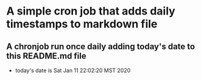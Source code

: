 A simple cron job that adds daily timestamps to markdown file
============================================================
## A chronjob run once daily adding today's date to this README.md file
* today's date is Sat Jan 11 22:02:20 MST 2020
